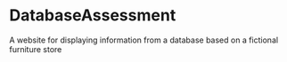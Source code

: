 # DatabaseAssessment
A website for displaying information from a database based on a fictional furniture store
